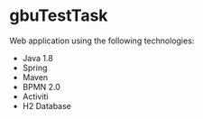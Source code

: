 # gbuTestTask

Web application using the following technologies:

- Java 1.8
- Spring
- Maven
- BPMN 2.0
- Activiti
- H2 Database
